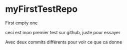 myFirstTestRepo
===============

First empty one


ceci est mon premier test sur github, juste pour essayer	

Avec deux commits différents pour voir ce que ca donne